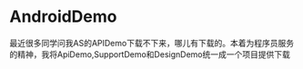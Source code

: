 # AndroidDemo
最近很多同学问我AS的APIDemo下载不下来，哪儿有下载的。本着为程序员服务的精神，我将ApiDemo,SupportDemo和DesignDemo统一成一个项目提供下载
